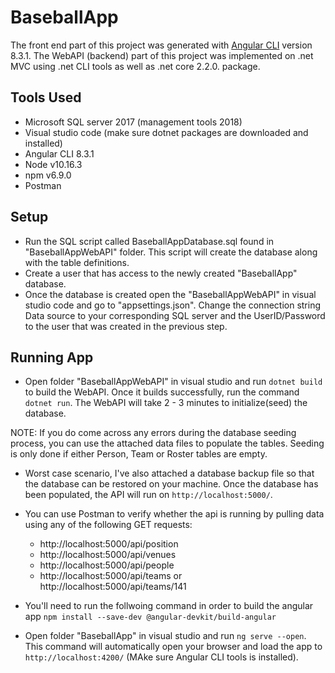 # BaseballApp

The front end part of this project was generated with [Angular CLI](https://github.com/angular/angular-cli) version 8.3.1.
The WebAPI (backend) part of this project was implemented on .net MVC using .net CLI tools as well as .net core 2.2.0. package.

## Tools Used
- Microsoft SQL server 2017 (management tools 2018)
- Visual studio code (make sure dotnet packages are downloaded and installed)
- Angular CLI 8.3.1
- Node v10.16.3
- npm v6.9.0
- Postman

## Setup
- Run the SQL script called BaseballAppDatabase.sql found in "BaseballAppWebAPI" folder. This script will create the database
   along with the table definitions. 
- Create a user that has access to the newly created "BaseballApp" database.
- Once the database is created open the "BaseballAppWebAPI" in visual studio code and go to "appsettings.json". Change the connection string Data source to your corresponding SQL server and the UserID/Password to the user that was created in the previous step.

## Running App

- Open folder "BaseballAppWebAPI" in visual studio and run `dotnet build` to build the WebAPI.
Once it builds successfully, run the command `dotnet run`. The WebAPI will take 2 - 3 minutes to initialize(seed) the database.

NOTE: If you do come across any errors during the database seeding process, you can use the attached data files to populate the tables. Seeding is only done if either Person, Team or Roster tables are empty.

- Worst case scenario, I've also attached a database backup file so that the database can be restored on your machine.
Once the database has been populated, the API will run on `http://localhost:5000/`. 

- You can use Postman to verify whether the api is running by pulling data using any of the following GET requests:

   - http://localhost:5000/api/position
   - http://localhost:5000/api/venues
   - http://localhost:5000/api/people
   - http://localhost:5000/api/teams   or  http://localhost:5000/api/teams/141
   

- You'll need to run the follwoing command in order to build the angular app `npm install --save-dev @angular-devkit/build-angular`

- Open folder "BaseballApp" in visual studio and run `ng serve --open`. This command will automatically open your browser and load the app to `http://localhost:4200/` (MAke sure Angular CLI tools is installed).
